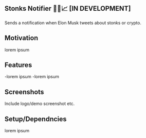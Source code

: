 ## Stonks Notifier 🚀🚀📈 [IN DEVELOPMENT]
Sends a notification when Elon Musk tweets about stonks or crypto.

## Motivation
lorem ipsum

## Features
-lorem ipsum
-lorem ipsum

## Screenshots
Include logo/demo screenshot etc.

## Setup/Dependncies
lorem ipsum
